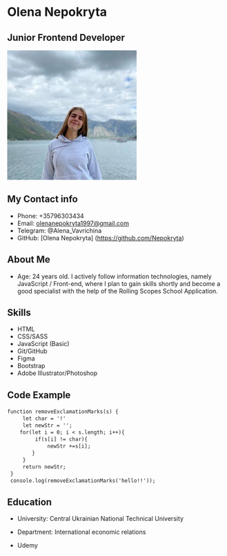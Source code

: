 # Olena Nepokryta

## Junior Frontend Developer

![me](img/me.jpg "Me")

## My Contact info

- Phone: +35796303434
- Email: olenanepokryta1997@gmail.com
- Telegram: @Alena_Vavrichina
- GitHub: [Olena Nepokryta] (<https://github.com/Nepokryta>)

## About Me

- Age: 24 years old. I actively follow information technologies, namely JavaScript / Front-end, where I plan to gain skills shortly and become a good specialist with the help of the Rolling Scopes School Application.

## Skills

- HTML
- CSS/SASS
- JavaScript (Basic)
- Git/GitHub
- Figma
- Bootstrap
- Adobe Illustrator/Photoshop

## Code Example

```
function removeExclamationMarks(s) {
     let char = '!'
     let newStr = '';
    for(let i = 0; i < s.length; i++){
         if(s[i] != char){
             newStr +=s[i];
        }
     }
     return newStr;
 }
 console.log(removeExclamationMarks('hello!!'));
 ```

## Education

- University: Central Ukrainian National Technical University

- Department: International economic relations

- Udemy
